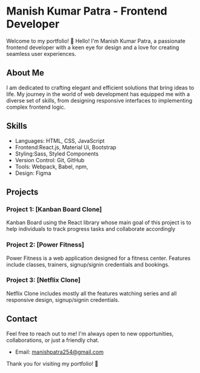 # Manish Kumar Patra - Frontend Developer

Welcome to my portfolio! 👋 Hello! I'm Manish Kumar Patra, a passionate frontend developer with a keen eye for design and a love for creating seamless user experiences.

## About Me

I am dedicated to crafting elegant and efficient solutions that bring ideas to life. My journey in the world of web development has equipped me with a diverse set of skills, from designing responsive interfaces to implementing complex frontend logic.

## Skills

- Languages: HTML, CSS, JavaScript
- Frontend:React.js, Material Ui, Bootstrap
- Styling:Sass, Styled Components
- Version Control: Git, GitHub
- Tools: Webpack, Babel, npm, 
- Design: Figma

## Projects

### Project 1: [Kanban Board Clone]

Kanban Board using the React library whose main goal of this project is to help individuals to track progress tasks and collaborate accordingly

### Project 2: [Power Fitness]

Power Fitness is a web application designed for a fitness center. Features include classes, trainers, signup/signin credentials and bookings.

### Project 3: [Netflix Clone]

Netflix Clone includes mostly all the features watching series and all responsive design, signup/signin credentials.


## Contact

Feel free to reach out to me! I'm always open to new opportunities, collaborations, or just a friendly chat.

- Email: manishpatra254@gmail.com

Thank you for visiting my portfolio! 🚀
